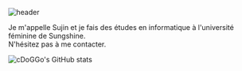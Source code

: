 ![header](https://capsule-render.vercel.app/api?type=wave&color=gradient&height=250&section=header&text=Salut!%20&fontSize=40&animation=scaleIn)

Je m'appelle Sujin et je fais des études en informatique à l'université féminine de Sungshine.
</br>
N'hésitez pas à me contacter.


<!--
<img src="https://img.shields.io/badge/javascript-F7DF1E?style=flat-square&logo=JavaScript&logoColor=black"/> <img src="https://img.shields.io/badge/nodedotjs-339933?style=flat-square&logo=Node.js&logoColor=black"/> <img src="https://img.shields.io/badge/React-61DAFB?style=flat-square&logo=React&logoColor=black"/>
-->

![cDoGGo's GitHub stats](https://github-readme-stats.vercel.app/api?username=kcdoggo&show_icons=true&theme=github_dark )

<!--
**kcdoggo/kcdoggo** is a ✨ _special_ ✨ repository because its `README.md` (this file) appears on your GitHub profile.

Here are some ideas to get you started:

- 🔭 I’m currently working on ...
- 🌱 I’m currently learning ...
- 👯 I’m looking to collaborate on ...
- 🤔 I’m looking for help with ...
- 💬 Ask me about ...
- 📫 How to reach me: ...
- 😄 Pronouns: ...
- ⚡ Fun fact: ...
-->
